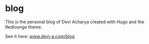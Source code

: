 # blog

This is the personal blog of Devi Acharya created with Hugo and the Redlounge theme. 

See it here: www.devi-a.com/blog
